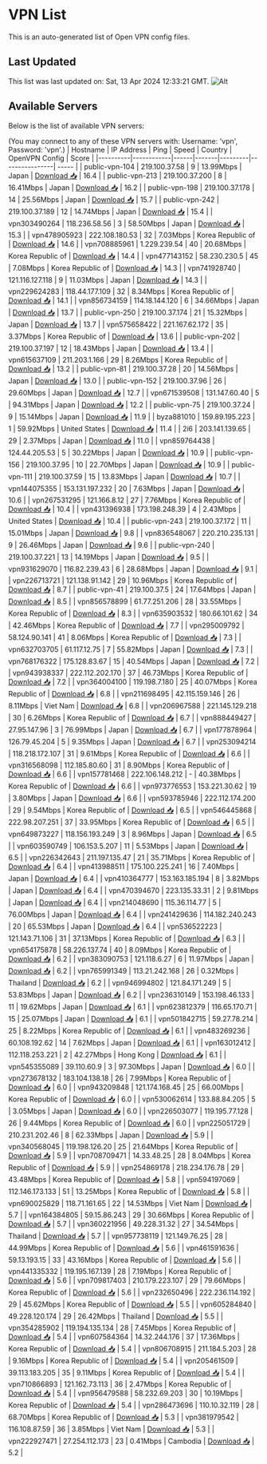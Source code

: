 # VPN List

This is an auto-generated list of Open VPN config files.

## Last Updated

This list was last updated on: Sat, 13 Apr 2024 12:33:21 GMT.
![Alt](https://repobeats.axiom.co/api/embed/186b98318ef1479477931607c1ad7d823f12451f.svg "Repobeats analytics image")

## Available Servers

Below is the list of available VPN servers:

(You may connect to any of these VPN servers with: Username: 'vpn', Password: 'vpn'.)
| Hostname | IP Address | Ping | Speed | Country | OpenVPN Config | Score |
|----------|------------|------|-------|---------|----------------| ----- |
| public-vpn-104 | 219.100.37.58 | 9 | 13.99Mbps | Japan | [Download 📥](./configs/server_0_JP.ovpn) | 16.4 |
| public-vpn-213 | 219.100.37.200 | 8 | 16.41Mbps | Japan | [Download 📥](./configs/server_1_JP.ovpn) | 16.2 |
| public-vpn-198 | 219.100.37.178 | 14 | 25.56Mbps | Japan | [Download 📥](./configs/server_2_JP.ovpn) | 15.7 |
| public-vpn-242 | 219.100.37.189 | 12 | 14.74Mbps | Japan | [Download 📥](./configs/server_3_JP.ovpn) | 15.4 |
| vpn303490264 | 118.236.58.56 | 3 | 58.50Mbps | Japan | [Download 📥](./configs/server_4_JP.ovpn) | 15.3 |
| vpn478905923 | 222.108.180.53 | 32 | 7.03Mbps | Korea Republic of | [Download 📥](./configs/server_5_KR.ovpn) | 14.6 |
| vpn708885961 | 1.229.239.54 | 40 | 20.68Mbps | Korea Republic of | [Download 📥](./configs/server_6_KR.ovpn) | 14.4 |
| vpn477143152 | 58.230.230.5 | 45 | 7.08Mbps | Korea Republic of | [Download 📥](./configs/server_7_KR.ovpn) | 14.3 |
| vpn741928740 | 121.116.127.118 | 9 | 11.03Mbps | Japan | [Download 📥](./configs/server_8_JP.ovpn) | 14.3 |
| vpn229624283 | 118.44.177.109 | 32 | 8.34Mbps | Korea Republic of | [Download 📥](./configs/server_9_KR.ovpn) | 14.1 |
| vpn856734159 | 114.18.144.120 | 6 | 34.66Mbps | Japan | [Download 📥](./configs/server_10_JP.ovpn) | 13.7 |
| public-vpn-250 | 219.100.37.174 | 21 | 15.32Mbps | Japan | [Download 📥](./configs/server_11_JP.ovpn) | 13.7 |
| vpn575658422 | 221.167.62.172 | 35 | 3.37Mbps | Korea Republic of | [Download 📥](./configs/server_12_KR.ovpn) | 13.6 |
| public-vpn-202 | 219.100.37.197 | 12 | 18.43Mbps | Japan | [Download 📥](./configs/server_13_JP.ovpn) | 13.4 |
| vpn615637109 | 211.203.1.166 | 29 | 8.26Mbps | Korea Republic of | [Download 📥](./configs/server_14_KR.ovpn) | 13.2 |
| public-vpn-81 | 219.100.37.28 | 20 | 14.56Mbps | Japan | [Download 📥](./configs/server_15_JP.ovpn) | 13.0 |
| public-vpn-152 | 219.100.37.96 | 26 | 29.60Mbps | Japan | [Download 📥](./configs/server_16_JP.ovpn) | 12.7 |
| vpn671539508 | 131.147.60.40 | 5 | 94.31Mbps | Japan | [Download 📥](./configs/server_17_JP.ovpn) | 12.2 |
| public-vpn-75 | 219.100.37.24 | 9 | 15.14Mbps | Japan | [Download 📥](./configs/server_18_JP.ovpn) | 11.9 |
| byza881010 | 159.89.195.223 | 1 | 59.92Mbps | United States | [Download 📥](./configs/server_19_US.ovpn) | 11.4 |
| 2i6 | 203.141.139.65 | 29 | 2.37Mbps | Japan | [Download 📥](./configs/server_20_JP.ovpn) | 11.0 |
| vpn859764438 | 124.44.205.53 | 5 | 30.22Mbps | Japan | [Download 📥](./configs/server_21_JP.ovpn) | 10.9 |
| public-vpn-156 | 219.100.37.95 | 10 | 22.70Mbps | Japan | [Download 📥](./configs/server_22_JP.ovpn) | 10.9 |
| public-vpn-111 | 219.100.37.59 | 15 | 13.83Mbps | Japan | [Download 📥](./configs/server_23_JP.ovpn) | 10.7 |
| vpn144075355 | 153.131.197.232 | 20 | 7.63Mbps | Japan | [Download 📥](./configs/server_24_JP.ovpn) | 10.6 |
| vpn267531295 | 121.166.8.12 | 27 | 7.76Mbps | Korea Republic of | [Download 📥](./configs/server_25_KR.ovpn) | 10.4 |
| vpn431396938 | 173.198.248.39 | 4 | 2.43Mbps | United States | [Download 📥](./configs/server_26_US.ovpn) | 10.4 |
| public-vpn-243 | 219.100.37.172 | 11 | 15.01Mbps | Japan | [Download 📥](./configs/server_27_JP.ovpn) | 9.8 |
| vpn836548067 | 220.210.235.131 | 9 | 26.46Mbps | Japan | [Download 📥](./configs/server_28_JP.ovpn) | 9.6 |
| public-vpn-240 | 219.100.37.221 | 13 | 14.19Mbps | Japan | [Download 📥](./configs/server_29_JP.ovpn) | 9.5 |
| vpn931629070 | 116.82.239.43 | 6 | 28.68Mbps | Japan | [Download 📥](./configs/server_30_JP.ovpn) | 9.1 |
| vpn226713721 | 121.138.91.142 | 29 | 10.96Mbps | Korea Republic of | [Download 📥](./configs/server_31_KR.ovpn) | 8.7 |
| public-vpn-41 | 219.100.37.5 | 24 | 17.64Mbps | Japan | [Download 📥](./configs/server_32_JP.ovpn) | 8.5 |
| vpn856578899 | 61.77.251.206 | 28 | 33.55Mbps | Korea Republic of | [Download 📥](./configs/server_33_KR.ovpn) | 8.3 |
| vpn635903532 | 180.66.101.62 | 34 | 42.46Mbps | Korea Republic of | [Download 📥](./configs/server_34_KR.ovpn) | 7.7 |
| vpn295009792 | 58.124.90.141 | 41 | 8.06Mbps | Korea Republic of | [Download 📥](./configs/server_35_KR.ovpn) | 7.3 |
| vpn632703705 | 61.117.12.75 | 7 | 55.82Mbps | Japan | [Download 📥](./configs/server_36_JP.ovpn) | 7.3 |
| vpn768176322 | 175.128.83.67 | 15 | 40.54Mbps | Japan | [Download 📥](./configs/server_37_JP.ovpn) | 7.2 |
| vpn943938337 | 222.112.202.170 | 37 | 46.73Mbps | Korea Republic of | [Download 📥](./configs/server_38_KR.ovpn) | 7.2 |
| vpn364004100 | 119.198.7.180 | 25 | 40.07Mbps | Korea Republic of | [Download 📥](./configs/server_39_KR.ovpn) | 6.8 |
| vpn211698495 | 42.115.159.146 | 26 | 8.11Mbps | Viet Nam | [Download 📥](./configs/server_40_VN.ovpn) | 6.8 |
| vpn206967588 | 221.145.129.218 | 30 | 6.26Mbps | Korea Republic of | [Download 📥](./configs/server_41_KR.ovpn) | 6.7 |
| vpn888449427 | 27.95.147.96 | 3 | 76.99Mbps | Japan | [Download 📥](./configs/server_42_JP.ovpn) | 6.7 |
| vpn177878964 | 126.79.45.204 | 5 | 9.35Mbps | Japan | [Download 📥](./configs/server_43_JP.ovpn) | 6.7 |
| vpn253094214 | 118.218.172.107 | 31 | 9.61Mbps | Korea Republic of | [Download 📥](./configs/server_44_KR.ovpn) | 6.6 |
| vpn316568098 | 112.185.80.60 | 31 | 8.90Mbps | Korea Republic of | [Download 📥](./configs/server_45_KR.ovpn) | 6.6 |
| vpn157781468 | 222.106.148.212 | - | 40.38Mbps | Korea Republic of | [Download 📥](./configs/server_46_KR.ovpn) | 6.6 |
| vpn973776553 | 153.221.30.62 | 19 | 3.80Mbps | Japan | [Download 📥](./configs/server_47_JP.ovpn) | 6.6 |
| vpn593785946 | 222.112.174.200 | 29 | 9.54Mbps | Korea Republic of | [Download 📥](./configs/server_48_KR.ovpn) | 6.5 |
| vpn546445868 | 222.98.207.251 | 37 | 33.95Mbps | Korea Republic of | [Download 📥](./configs/server_49_KR.ovpn) | 6.5 |
| vpn649873227 | 118.156.193.249 | 3 | 8.96Mbps | Japan | [Download 📥](./configs/server_50_JP.ovpn) | 6.5 |
| vpn603590749 | 106.153.5.207 | 11 | 5.53Mbps | Japan | [Download 📥](./configs/server_51_JP.ovpn) | 6.5 |
| vpn226342643 | 211.197.135.47 | 21 | 35.71Mbps | Korea Republic of | [Download 📥](./configs/server_52_KR.ovpn) | 6.4 |
| vpn413988511 | 175.100.225.241 | 16 | 7.40Mbps | Japan | [Download 📥](./configs/server_53_JP.ovpn) | 6.4 |
| vpn410364777 | 153.163.185.194 | 8 | 3.82Mbps | Japan | [Download 📥](./configs/server_54_JP.ovpn) | 6.4 |
| vpn470394670 | 223.135.33.31 | 2 | 9.81Mbps | Japan | [Download 📥](./configs/server_55_JP.ovpn) | 6.4 |
| vpn214048690 | 115.36.114.77 | 5 | 76.00Mbps | Japan | [Download 📥](./configs/server_56_JP.ovpn) | 6.4 |
| vpn241429636 | 114.182.240.243 | 20 | 65.53Mbps | Japan | [Download 📥](./configs/server_57_JP.ovpn) | 6.4 |
| vpn536522223 | 121.143.71.106 | 31 | 37.13Mbps | Korea Republic of | [Download 📥](./configs/server_58_KR.ovpn) | 6.3 |
| vpn654175878 | 58.226.137.74 | 40 | 8.09Mbps | Korea Republic of | [Download 📥](./configs/server_59_KR.ovpn) | 6.2 |
| vpn383090753 | 121.118.6.27 | 6 | 11.97Mbps | Japan | [Download 📥](./configs/server_60_JP.ovpn) | 6.2 |
| vpn765991349 | 113.21.242.168 | 26 | 0.32Mbps | Thailand | [Download 📥](./configs/server_61_TH.ovpn) | 6.2 |
| vpn946994802 | 121.84.171.249 | 5 | 53.83Mbps | Japan | [Download 📥](./configs/server_62_JP.ovpn) | 6.2 |
| vpn236310149 | 153.198.46.133 | 11 | 19.62Mbps | Japan | [Download 📥](./configs/server_63_JP.ovpn) | 6.1 |
| vpn623812379 | 116.65.170.71 | 15 | 25.07Mbps | Japan | [Download 📥](./configs/server_64_JP.ovpn) | 6.1 |
| vpn501842715 | 59.27.78.214 | 25 | 8.22Mbps | Korea Republic of | [Download 📥](./configs/server_65_KR.ovpn) | 6.1 |
| vpn483269236 | 60.108.192.62 | 14 | 7.62Mbps | Japan | [Download 📥](./configs/server_66_JP.ovpn) | 6.1 |
| vpn163012412 | 112.118.253.221 | 2 | 42.27Mbps | Hong Kong | [Download 📥](./configs/server_67_HK.ovpn) | 6.1 |
| vpn545355089 | 39.110.60.9 | 3 | 97.30Mbps | Japan | [Download 📥](./configs/server_68_JP.ovpn) | 6.0 |
| vpn273678132 | 183.104.138.18 | 26 | 7.99Mbps | Korea Republic of | [Download 📥](./configs/server_69_KR.ovpn) | 6.0 |
| vpn943209848 | 121.174.168.45 | 25 | 66.00Mbps | Korea Republic of | [Download 📥](./configs/server_70_KR.ovpn) | 6.0 |
| vpn530062614 | 133.88.84.205 | 5 | 3.05Mbps | Japan | [Download 📥](./configs/server_71_JP.ovpn) | 6.0 |
| vpn226503077 | 119.195.77.128 | 26 | 9.44Mbps | Korea Republic of | [Download 📥](./configs/server_72_KR.ovpn) | 6.0 |
| vpn225051729 | 210.231.202.46 | 8 | 62.33Mbps | Japan | [Download 📥](./configs/server_73_JP.ovpn) | 5.9 |
| vpn340568045 | 119.198.126.20 | 25 | 21.64Mbps | Korea Republic of | [Download 📥](./configs/server_74_KR.ovpn) | 5.9 |
| vpn708709471 | 14.33.48.25 | 28 | 8.04Mbps | Korea Republic of | [Download 📥](./configs/server_75_KR.ovpn) | 5.9 |
| vpn254869178 | 218.234.176.78 | 29 | 43.48Mbps | Korea Republic of | [Download 📥](./configs/server_76_KR.ovpn) | 5.8 |
| vpn594197069 | 112.146.173.133 | 51 | 13.25Mbps | Korea Republic of | [Download 📥](./configs/server_77_KR.ovpn) | 5.8 |
| vpn690025829 | 118.71.161.65 | 22 | 14.53Mbps | Viet Nam | [Download 📥](./configs/server_78_VN.ovpn) | 5.7 |
| vpn164384805 | 59.15.86.243 | 29 | 30.66Mbps | Korea Republic of | [Download 📥](./configs/server_79_KR.ovpn) | 5.7 |
| vpn360221956 | 49.228.31.32 | 27 | 34.54Mbps | Thailand | [Download 📥](./configs/server_80_TH.ovpn) | 5.7 |
| vpn957738119 | 121.149.76.25 | 28 | 44.99Mbps | Korea Republic of | [Download 📥](./configs/server_81_KR.ovpn) | 5.6 |
| vpn461591636 | 59.13.193.15 | 33 | 43.16Mbps | Korea Republic of | [Download 📥](./configs/server_82_KR.ovpn) | 5.6 |
| vpn441335332 | 119.195.167.139 | 28 | 7.19Mbps | Korea Republic of | [Download 📥](./configs/server_83_KR.ovpn) | 5.6 |
| vpn709817403 | 210.179.223.107 | 29 | 79.66Mbps | Korea Republic of | [Download 📥](./configs/server_84_KR.ovpn) | 5.6 |
| vpn232650496 | 222.236.114.192 | 29 | 45.62Mbps | Korea Republic of | [Download 📥](./configs/server_85_KR.ovpn) | 5.5 |
| vpn605284840 | 49.228.120.174 | 29 | 26.42Mbps | Thailand | [Download 📥](./configs/server_86_TH.ovpn) | 5.5 |
| vpn354285902 | 119.194.135.134 | 28 | 7.45Mbps | Korea Republic of | [Download 📥](./configs/server_87_KR.ovpn) | 5.4 |
| vpn607584364 | 14.32.244.176 | 37 | 17.36Mbps | Korea Republic of | [Download 📥](./configs/server_88_KR.ovpn) | 5.4 |
| vpn806708915 | 211.184.5.203 | 28 | 9.16Mbps | Korea Republic of | [Download 📥](./configs/server_89_KR.ovpn) | 5.4 |
| vpn205461509 | 39.113.183.205 | 35 | 9.11Mbps | Korea Republic of | [Download 📥](./configs/server_90_KR.ovpn) | 5.4 |
| vpn710866893 | 121.162.73.113 | 36 | 2.47Mbps | Korea Republic of | [Download 📥](./configs/server_91_KR.ovpn) | 5.4 |
| vpn956479588 | 58.232.69.203 | 30 | 10.19Mbps | Korea Republic of | [Download 📥](./configs/server_92_KR.ovpn) | 5.4 |
| vpn286473696 | 110.10.32.119 | 28 | 68.70Mbps | Korea Republic of | [Download 📥](./configs/server_93_KR.ovpn) | 5.3 |
| vpn381979542 | 116.108.87.59 | 36 | 3.85Mbps | Viet Nam | [Download 📥](./configs/server_94_VN.ovpn) | 5.3 |
| vpn222927471 | 27.254.112.173 | 23 | 0.41Mbps | Cambodia | [Download 📥](./configs/server_95_KH.ovpn) | 5.2 |
